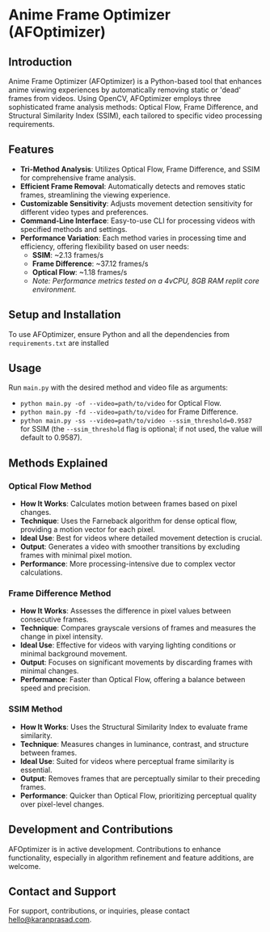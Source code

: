 # Anime Frame Optimizer (AFOptimizer)

## Introduction
Anime Frame Optimizer (AFOptimizer) is a Python-based tool that enhances anime viewing experiences by automatically removing static or 'dead' frames from videos. Using OpenCV, AFOptimizer employs three sophisticated frame analysis methods: Optical Flow, Frame Difference, and Structural Similarity Index (SSIM), each tailored to specific video processing requirements.

## Features
- **Tri-Method Analysis**: Utilizes Optical Flow, Frame Difference, and SSIM for comprehensive frame analysis.
- **Efficient Frame Removal**: Automatically detects and removes static frames, streamlining the viewing experience.
- **Customizable Sensitivity**: Adjusts movement detection sensitivity for different video types and preferences.
- **Command-Line Interface**: Easy-to-use CLI for processing videos with specified methods and settings.
- **Performance Variation**: Each method varies in processing time and efficiency, offering flexibility based on user needs:
  - **SSIM**: ~2.13 frames/s
  - **Frame Difference**: ~37.12 frames/s
  - **Optical Flow**: ~1.18 frames/s
  - _Note: Performance metrics tested on a 4vCPU, 8GB RAM replit core environment._

## Setup and Installation
To use AFOptimizer, ensure Python and all the dependencies from `requirements.txt` are installed

## Usage
Run `main.py` with the desired method and video file as arguments:
- `python main.py -of --video=path/to/video` for Optical Flow.
- `python main.py -fd --video=path/to/video` for Frame Difference.
- `python main.py -ss --video=path/to/video --ssim_threshold=0.9587` for SSIM (the `--ssim_threshold` flag is optional; if not used, the value will default to 0.9587).

## Methods Explained
### Optical Flow Method
- **How It Works**: Calculates motion between frames based on pixel changes.
- **Technique**: Uses the Farneback algorithm for dense optical flow, providing a motion vector for each pixel.
- **Ideal Use**: Best for videos where detailed movement detection is crucial.
- **Output**: Generates a video with smoother transitions by excluding frames with minimal pixel motion.
- **Performance**: More processing-intensive due to complex vector calculations.

### Frame Difference Method
- **How It Works**: Assesses the difference in pixel values between consecutive frames.
- **Technique**: Compares grayscale versions of frames and measures the change in pixel intensity.
- **Ideal Use**: Effective for videos with varying lighting conditions or minimal background movement.
- **Output**: Focuses on significant movements by discarding frames with minimal changes.
- **Performance**: Faster than Optical Flow, offering a balance between speed and precision.

### SSIM Method
- **How It Works**: Uses the Structural Similarity Index to evaluate frame similarity.
- **Technique**: Measures changes in luminance, contrast, and structure between frames.
- **Ideal Use**: Suited for videos where perceptual frame similarity is essential.
- **Output**: Removes frames that are perceptually similar to their preceding frames.
- **Performance**: Quicker than Optical Flow, prioritizing perceptual quality over pixel-level changes.

## Development and Contributions
AFOptimizer is in active development. Contributions to enhance functionality, especially in algorithm refinement and feature additions, are welcome.

## Contact and Support
For support, contributions, or inquiries, please contact hello@karanprasad.com.
